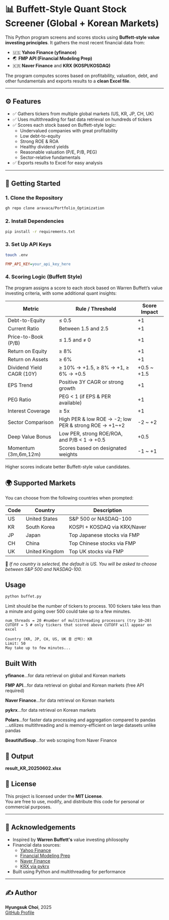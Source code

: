 # 📊 Buffett-Style Quant Stock Screener (Global + Korean Markets)

This Python program screens and scores stocks using **Buffett-style value investing principles**. It gathers the most recent financial data from:

- 🇺🇸 **Yahoo Finance (yfinance)**  
- 🌏 **FMP API (Financial Modeling Prep)**  
- 🇰🇷 **Naver Finance** and **KRX (KOSPI/KOSDAQ)**  

The program computes scores based on profitability, valuation, debt, and other fundamentals and exports results to a **clean Excel file**.

---

## ⚙️ Features

- ✅ Gathers tickers from multiple global markets (US, KR, JP, CH, UK)
- ✅ Uses multithreading for fast data retrieval on hundreds of tickers
- ✅ Scores each stock based on Buffett-style logic:
  - Undervalued companies with great profitability
  - Low debt-to-equity
  - Strong ROE & ROA
  - Healthy dividend yields
  - Reasonable valuation (P/E, P/B, PEG)
  - Sector-relative fundamentals
- ✅ Exports results to Excel for easy analysis

---

## 🚀 Getting Started

### 1. Clone the Repository

```bash
gh repo clone aravaca/Portfolio_Optimization
```

### 2. Install Dependencies
```bash
pip install -r requirements.txt
```
### 3. Set Up API Keys
```bash
touch .env
```
```ini
FMP_API_KEY=your_api_key_here
```

### 4. Scoring Logic (Buffett Style)

The program assigns a score to each stock based on Warren Buffett’s value investing criteria, with some additional quant insights:

| Metric              | Rule / Threshold                                               | Score Impact        |
|---------------------|----------------------------------------------------------------|---------------------|
| Debt-to-Equity      | ≤ 0.5                                                          | +1                  |
| Current Ratio       | Between 1.5 and 2.5                                            | +1                  |
| Price-to-Book (P/B) | ≤ 1.5 and ≠ 0                                                  | +1                  |
| Return on Equity    | ≥ 8%                                                           | +1                  |
| Return on Assets    | ≥ 6%                                                           | +1                  |
| Dividend Yield CAGR (10Y) | ≥ 10% → +1.5, ≥ 8% → +1, ≥ 6% → +0.5                           | +0.5 ~ +1.5         |
| EPS Trend           | Positive 3Y CAGR or strong growth                              | +1                  |
| PEG Ratio           | PEG < 1 (if EPS & PER available)                              | +1                  |
| Interest Coverage   | ≥ 5x                                                           | +1                  |
| Sector Comparison   | High PER & low ROE → -2; low PER & strong ROE → +1~+2         | -2 ~ +2             |
| Deep Value Bonus    | Low PER, strong ROE/ROA, and P/B < 1 → +0.5                    | +0.5                |
| Momentum (3m,6m,12m)| Scores based on designated weights                              | -1 ~ +1           |

Higher scores indicate better Buffett-style value candidates.

## 🌍 Supported Markets

You can choose from the following countries when prompted:

| Code | Country            | Description                     |
|------|--------------------|---------------------------------|
| US   | United States      | S&P 500 or NASDAQ-100           |
| KR   | South Korea        | KOSPI + KOSDAQ via KRX/Naver    |
| JP   | Japan              | Top Japanese stocks via FMP     |
| CH   | China              | Top Chinese stocks via FMP      |
| UK   | United Kingdom     | Top UK stocks via FMP           |

📌 *If no country is selected, the default is US. You will be asked to choose between S&P 500 and NASDAQ-100.*

##  Usage
```bash
python buffet.py
```
Limit should be the number of tickers to process. 
100 tickers take less than a minute and going over 500 could take up to a few minutes.
```
num_threads = 20 #number of multithreading processors (try 10~20)
CUTOFF = 5 # only tickers that scored above CUTOFF will appear on excel
```
```vbnet
Country (KR, JP, CH, US, UK 중 선택): KR
Limit: 50 
May take up to few minutes...
```

## Built With
**yfinance**...for data retrieval on global and Korean markets

**FMP API**...for data retrieval on global and Korean markets (free API required)

**Naver Finance**...for data retrieval on Korean markets

**pykrx**...for data retrieval on Korean markets

**Polars**...for faster data processing and aggregation compared to pandas
      ...utilizes multithreading and is memory-efficient on large datasets unlike pandas

**BeautifulSoup**...for web scraping from Naver Finance


## 📁 Output
**result_KR_20250602.xlsx** 


## 📄 License

This project is licensed under the **MIT License**.  
You are free to use, modify, and distribute this code for personal or commercial purposes.

---

## 🙌 Acknowledgements

- Inspired by **Warren Buffett's** value investing philosophy  
- Financial data sources:
  - [Yahoo Finance](https://finance.yahoo.com)
  - [Financial Modeling Prep](https://financialmodelingprep.com)
  - [Naver Finance](https://finance.naver.com)
  - [KRX via pykrx](https://github.com/sharebook-kr/pykrx)
- Built using Python and multithreading for performance

---

## ✍️ Author

**Hyungsuk Choi**, 2025  
[GitHub Profile](https://github.com/aravaca) 


